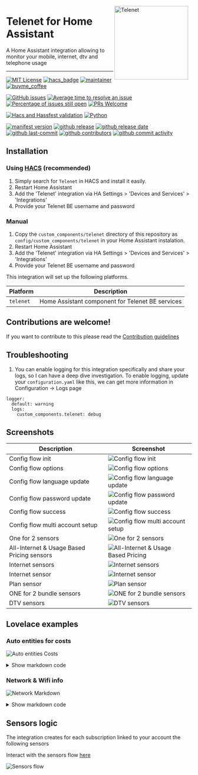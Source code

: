 <img src="https://github.com/geertmeersman/telenet/raw/main/images/brand/logo.png"
     alt="Telenet"
     align="right"
     style="width: 200px;margin-right: 10px;" />

# Telenet for Home Assistant

A Home Assistant integration allowing to monitor your mobile, internet, dtv and telephone usage
___

<!-- [START BADGES] -->
<!-- Please keep comment here to allow auto update -->

[![MIT License](https://img.shields.io/github/license/geertmeersman/telenet)](https://github.com/geertmeersman/telenet/blob/master/LICENSE)
[![hacs_badge](https://img.shields.io/badge/HACS-Custom-orange.svg)](https://github.com/hacs/integration)
[![maintainer](https://img.shields.io/badge/maintainer-Geert%20Meersman-green?logo=github)](https://github.com/geertmeersman)
[![buyme_coffee](https://img.shields.io/badge/Buy%20me%20a%20Duvel-donate-yellow?logo=buymeacoffee)](https://www.buymeacoffee.com/geertmeersman)


[![GitHub issues](https://img.shields.io/github/issues/geertmeersman/telenet)](https://github.com/geertmeersman/telenet/issues)
[![Average time to resolve an issue](http://isitmaintained.com/badge/resolution/geertmeersman/telenet.svg)](http://isitmaintained.com/project/geertmeersman/telenet)
[![Percentage of issues still open](http://isitmaintained.com/badge/open/geertmeersman/telenet.svg)](http://isitmaintained.com/project/geertmeersman/telenet)
[![PRs Welcome](https://img.shields.io/badge/PRs-Welcome-brightgreen.svg)](https://github.com/geertmeersman/telenet/pulls)

[![Hacs and Hassfest validation](https://github.com/geertmeersman/telenet/actions/workflows/validate.yml/badge.svg)](https://github.com/geertmeersman/telenet/actions/workflows/validate.yml)
[![Python](https://img.shields.io/badge/Python-FFD43B?logo=python)](https://github.com/geertmeersman/telenet/search?l=python)


[![manifest version](https://img.shields.io/github/manifest-json/v/geertmeersman/telenet/master?filename=custom_components%2Ftelenet%2Fmanifest.json)](https://github.com/geertmeersman/telenet)
[![github release](https://img.shields.io/github/v/release/geertmeersman/telenet?logo=github)](https://github.com/geertmeersman/telenet/releases)
[![github release date](https://img.shields.io/github/release-date/geertmeersman/telenet)](https://github.com/geertmeersman/telenet/releases)
[![github last-commit](https://img.shields.io/github/last-commit/geertmeersman/telenet)](https://github.com/geertmeersman/telenet/commits)
[![github contributors](https://img.shields.io/github/contributors/geertmeersman/telenet)](https://github.com/geertmeersman/telenet/graphs/contributors)
[![github commit activity](https://img.shields.io/github/commit-activity/y/geertmeersman/telenet?logo=github)](https://github.com/geertmeersman/telenet/commits/main)

<!-- [END BADGES] -->

## Installation

### Using [HACS](https://hacs.xyz/) (recommended)

1. Simply search for `Telenet` in HACS and install it easily.
2. Restart Home Assistant
3. Add the 'Telenet' integration via HA Settings > 'Devices and Services' > 'Integrations'
4. Provide your Telenet BE username and password

### Manual

1. Copy the `custom_components/telenet` directory of this repository as `config/custom_components/telenet` in your Home Assistant instalation.
2. Restart Home Assistant
3. Add the 'Telenet' integration via HA Settings > 'Devices and Services' > 'Integrations'
4. Provide your Telenet BE username and password

This integration will set up the following platforms.

Platform | Description
-- | --
`telenet` | Home Assistant component for Telenet BE services

## Contributions are welcome! ##

If you want to contribute to this please read the [Contribution guidelines](CONTRIBUTING.md)


## Troubleshooting ##
1. You can enable logging for this integration specifically and share your logs, so I can have a deep dive investigation. To enable logging, update your `configuration.yaml` like this, we can get more information in Configuration -> Logs page
```
logger:
  default: warning
  logs:
    custom_components.telenet: debug
```

## Screenshots

| Description                                | Screenshot                                                                                                                             |
| ------------------------------------------ | -------------------------------------------------------------------------------------------------------------------------------------- |
| Config flow init                           | ![Config flow init](https://github.com/geertmeersman/telenet/raw/main/images/screenshots/config_flow.png)                              |
| Config flow options                        | ![Config flow options](https://github.com/geertmeersman/telenet/raw/main/images/screenshots/config_flow_options.png)                   |
| Config flow language update                | ![Config flow language update](https://github.com/geertmeersman/telenet/raw/main/images/screenshots/config_flow_language.png)          |
| Config flow password update                | ![Config flow password update](https://github.com/geertmeersman/telenet/raw/main/images/screenshots/config_flow_password.png)          |
| Config flow success                        | ![Config flow success](https://github.com/geertmeersman/telenet/raw/main/images/screenshots/config_flow_success.png)                   |
| Config flow multi account setup            | ![Config flow multi account setup](https://github.com/geertmeersman/telenet/raw/main/images/screenshots/config_flow_multi_account.png) |
| One for 2 sensors                          | ![One for 2 sensors](https://github.com/geertmeersman/telenet/raw/main/images/screenshots/onefor2.png)                                 |
| All-Internet & Usage Based Pricing sensors | ![All-Internet & Usage Based Pricing](https://github.com/geertmeersman/telenet/raw/main/images/screenshots/all_internet_pvv.png)       |
| Internet sensors                           | ![Internet sensors](https://github.com/geertmeersman/telenet/raw/main/images/screenshots/internet_sensors.png)                         |
| Internet sensor                            | ![Internet sensor](https://github.com/geertmeersman/telenet/raw/main/images/screenshots/internet_sensor.png)                           |
| Plan sensor                                | ![Plan sensor](https://github.com/geertmeersman/telenet/raw/main/images/screenshots/plan_sensor.png)                                   |
| ONE for 2 bundle sensors                   | ![ONE for 2 bundle sensors](https://github.com/geertmeersman/telenet/raw/main/images/screenshots/bundle_sensors.png)                   |
| DTV sensors                                | ![DTV sensors](https://github.com/geertmeersman/telenet/raw/main/images/screenshots/dtv_sensors.png)                                   |

## Lovelace examples

### Auto entities for costs

![Auto entities Costs](https://github.com/geertmeersman/telenet/raw/main/images/screenshots/auto_entities_costs.png)

<details><summary>Show markdown code</summary>

```
type: custom:auto-entities
card:
  type: entities
  title: Telenet kosten
filter:
  include:
    - entity_id: sensor.telenet*
      attributes:
        icon: mdi:currency-eur

```

</details>

### Network & Wifi info

![Network Markdown](https://github.com/geertmeersman/telenet/raw/main/images/screenshots/network_markdown.png)

<details><summary>Show markdown code</summary>

**Replace &lt;identifier&gt; by your Telenet identifier and &lt;customer_id&gt; by your Telenet account ID**

```
type: markdown
content: >
  ## <img
  src="https://github.com/geertmeersman/telenet/blob/main/images/brand/icon.png?raw=true"
  width="25"/>&nbsp;&nbsp;Telenet <identifier>

  ## <img src="https://github.com/geertmeersman/telenet/blob/main/images/brand/icon.png?raw=true" width="25"/>&nbsp;&nbsp;Telenet <identifier>
  ## Modem info
  | | |
  |----:|----:|
  |**Type**|{{state_attr("sensor.telenet_<customer_id>_<identifier>_internet_network","modemType")}}|
  |**Model**|{{state_attr("sensor.telenet_<customer_id>_<identifier>_internet_network","model")}}|
  |**Last seen**|{{state_attr("sensor.telenet_<customer_id>_<identifier>_internet_network","lastSeen")}}|
  |**Last seen light**|{{state_attr("sensor.telenet_<customer_id>_<identifier>_internet_network","lastSeenLight")}}|
  |**Public IP Adress**|{{state_attr("sensor.telenet_<customer_id>_<identifier>_internet_network","ipAddressInfos")[0].ipAddress}}|

  ## Network clients
  |Name|IP|Interface|Vendor
  |----:|----:|----:|----:|{% for item in state_attr("sensor.telenet_<customer_id>_<identifier>_internet_network","clients") %}
  {%if "name" in item %}{{item["name"]}}{% else %}|{%-endif %}|{%for ip in item["ipAddressInfos"] %}{%if ip["ipType"] == "IPv4" %}{{ip["ipAddress"]}}{%-endif %}
  {%-endfor %}|{{item["connectedInterface"]}}|{{item["vendor"]}}{%-endfor %}

  ## Wifi Settings
  |||
  |----:|----:|
  |**Wireless enabled**|{{state_attr("sensor.telenet_<customer_id>_<identifier>_internet_wifi","wirelessEnabled")}}|
  |**HomeSpot enabled**|{{state_attr("sensor.telenet_<customer_id>_<identifier>_internet_wifi","homeSpotEnabled")}}|
  |**Wps enabled**|{{state_attr("sensor.telenet_<customer_id>_<identifier>_internet_wifi","wifiWpsEnabled")}}|
```

</details>

## Sensors logic

The integration creates for each subscription linked to your account the following sensors

Interact with the sensors flow [here](https://github.com/geertmeersman/telenet/blob/main/documentation/SENSORS_LOGIC.md)

![Sensors flow](https://github.com/geertmeersman/telenet/raw/main/images/documentation/sensor_logic.png)
